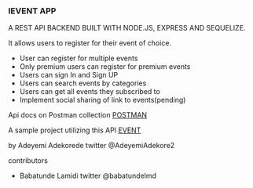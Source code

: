### IEVENT APP

A REST API BACKEND BUILT WITH NODE.JS, EXPRESS AND SEQUELIZE.

 It allows users to register for their event of choice.


- User can register for multiple events
- Only premium users can register for premium events
- Users can sign In and Sign UP
- Users can search events by categories
- Users can get all events they subscribed to
- Implement social sharing of link to events(pending)

Api docs on Postman collection [POSTMAN](https://documenter.getpostman.com/view/5907608/SzYXXKJZ)

A sample project utilizing this API
[EVENT](https://adekoreday.github.io/IEvent/)


by Adeyemi Adekorede
twitter @AdeyemiAdekore2

contributors
- Babatunde Lamidi twitter @babatundelmd




